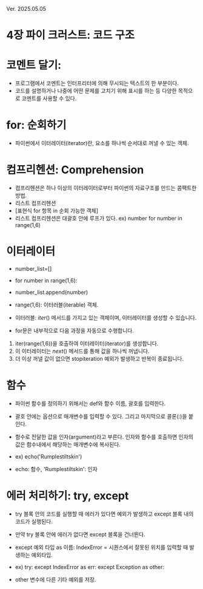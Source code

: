 Ver. 2025.05.05
# 4장 파이 크러스트: 코드 구조

# 코멘트 달기: #
- 프로그램에서 코멘트는 인터프리터에 의해 무시되는 텍스트의 한 부분이다.
- 코드를 설명하거나 나중에 어떤 문제를 고치기 위해 표시를 하는 등 다양한 목적으로 코멘트를 사용할 수 있다.

# for: 순회하기
- 파이썬에서 이터레이터(iterator)란, 요소를 하나씩 순서대로 꺼낼 수 있는 객체.

# 컴프리헨션: Comprehension
- 컴프리헨션은 하나 이상의 이터레이터로부터 파이썬의 자료구조를 만드는 콤팩트한 방법.
- 리스트 컴프리헨션
- [표현식 for 항목 in 순회 가능한 객체]
- 리스트 컴프리헨션은 대괄호 안에 루프가 있다.
ex) number for number in range(1,6)

# 이터레이터
- number_list=[]
- for number in range(1,6):
-   number_list.append(number)

  
- range(1,6): 이터러블(iterable) 객체.
- 이터러블: _iter_() 메서드를 가지고 있는 객체이며, 이터레이터를 생성할 수 있습니다.
- for문은 내부적으로 다음 과정을 자동으로 수행합니다.
1) iter(range(1,6))을 호출하여 이터레이터(iterator)를 생성합니다.
2) 이 이터레이터는 _next_() 메서드를 통해 값을 하나씩 꺼냅니다.
3) 더 이상 꺼낼 값이 없으면 stopiteration 예외가 발생하고 반복이 종료됩니다.

# 함수
- 파이썬 함수를 정의하기 위해서는 def와 함수 이름, 괄호를 입력한다.
- 괄호 안에는 옵션으로 매개변수를 입력할 수 있다. 그리고 마지막으로 콜론(:)을 붙인다.
- 함수로 전달한 값을 인자(argument)라고 부른다. 인자와 함수를 호출하면 인자의 값은 함수내에서 해당하는 매개변수에 복사된다.

- ex) echo('Rumplestiltskin')
- echo: 함수, 'Rumplestiltskin': 인자

# 에러 처리하기: try, except
- try 블록 안의 코드를 실행할 때 에러가 있다면 예외가 발생하고 except 블록 내의 코드가 실행된다.
- 만약 try 블록 안에 에러가 없다면 except 블록을 건너뛴다.
- except 예외 타입 as 이름: IndexError = 시퀀스에서 잘못된 위치를 입력할 때 발생하는 예외타입.

- ex)
try:
except IndexError as err:
except Exception as other:
- other 변수에 다른 기타 예외를 저장.

